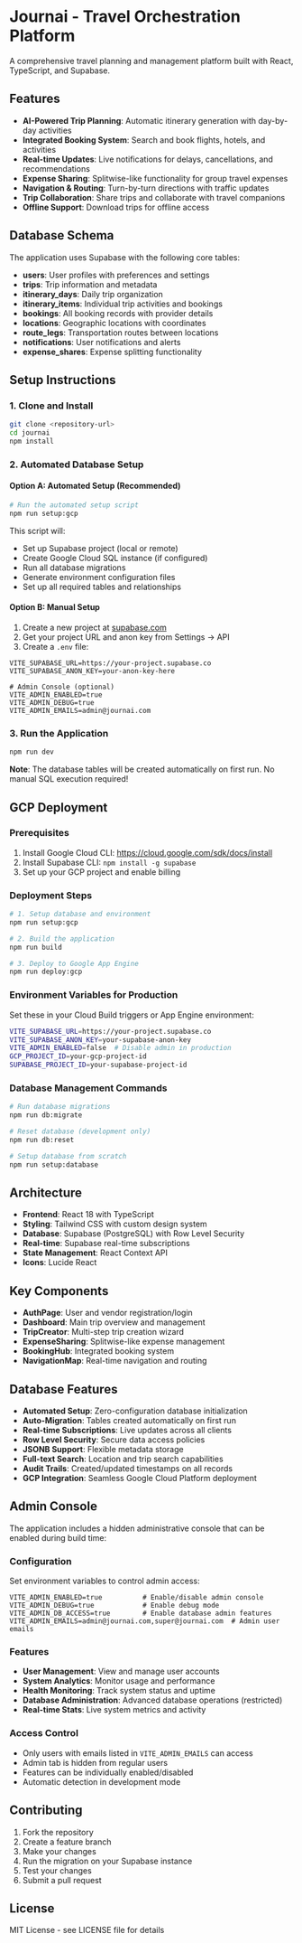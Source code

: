 # Journai - Travel Orchestration Platform

A comprehensive travel planning and management platform built with React, TypeScript, and Supabase.

## Features

- **AI-Powered Trip Planning**: Automatic itinerary generation with day-by-day activities
- **Integrated Booking System**: Search and book flights, hotels, and activities
- **Real-time Updates**: Live notifications for delays, cancellations, and recommendations
- **Expense Sharing**: Splitwise-like functionality for group travel expenses
- **Navigation & Routing**: Turn-by-turn directions with traffic updates
- **Trip Collaboration**: Share trips and collaborate with travel companions
- **Offline Support**: Download trips for offline access

## Database Schema

The application uses Supabase with the following core tables:

- **users**: User profiles with preferences and settings
- **trips**: Trip information and metadata
- **itinerary_days**: Daily trip organization
- **itinerary_items**: Individual trip activities and bookings
- **bookings**: All booking records with provider details
- **locations**: Geographic locations with coordinates
- **route_legs**: Transportation routes between locations
- **notifications**: User notifications and alerts
- **expense_shares**: Expense splitting functionality

## Setup Instructions

### 1. Clone and Install

```bash
git clone <repository-url>
cd journai
npm install
```

### 2. Automated Database Setup

#### Option A: Automated Setup (Recommended)

```bash
# Run the automated setup script
npm run setup:gcp
```

This script will:
- Set up Supabase project (local or remote)
- Create Google Cloud SQL instance (if configured)
- Run all database migrations
- Generate environment configuration files
- Set up all required tables and relationships

#### Option B: Manual Setup

1. Create a new project at [supabase.com](https://supabase.com)
2. Get your project URL and anon key from Settings → API
3. Create a `.env` file:

```env
VITE_SUPABASE_URL=https://your-project.supabase.co
VITE_SUPABASE_ANON_KEY=your-anon-key-here

# Admin Console (optional)
VITE_ADMIN_ENABLED=true
VITE_ADMIN_DEBUG=true
VITE_ADMIN_EMAILS=admin@journai.com
```

### 3. Run the Application

```bash
npm run dev
```

**Note**: The database tables will be created automatically on first run. No manual SQL execution required!

## GCP Deployment

### Prerequisites

1. Install Google Cloud CLI: https://cloud.google.com/sdk/docs/install
2. Install Supabase CLI: `npm install -g supabase`
3. Set up your GCP project and enable billing

### Deployment Steps

```bash
# 1. Setup database and environment
npm run setup:gcp

# 2. Build the application
npm run build

# 3. Deploy to Google App Engine
npm run deploy:gcp
```

### Environment Variables for Production

Set these in your Cloud Build triggers or App Engine environment:

```bash
VITE_SUPABASE_URL=https://your-project.supabase.co
VITE_SUPABASE_ANON_KEY=your-supabase-anon-key
VITE_ADMIN_ENABLED=false  # Disable admin in production
GCP_PROJECT_ID=your-gcp-project-id
SUPABASE_PROJECT_ID=your-supabase-project-id
```

### Database Management Commands

```bash
# Run database migrations
npm run db:migrate

# Reset database (development only)
npm run db:reset

# Setup database from scratch
npm run setup:database
```

## Architecture

- **Frontend**: React 18 with TypeScript
- **Styling**: Tailwind CSS with custom design system
- **Database**: Supabase (PostgreSQL) with Row Level Security
- **Real-time**: Supabase real-time subscriptions
- **State Management**: React Context API
- **Icons**: Lucide React

## Key Components

- **AuthPage**: User and vendor registration/login
- **Dashboard**: Main trip overview and management
- **TripCreator**: Multi-step trip creation wizard
- **ExpenseSharing**: Splitwise-like expense management
- **BookingHub**: Integrated booking system
- **NavigationMap**: Real-time navigation and routing

## Database Features

- **Automated Setup**: Zero-configuration database initialization
- **Auto-Migration**: Tables created automatically on first run
- **Real-time Subscriptions**: Live updates across all clients
- **Row Level Security**: Secure data access policies
- **JSONB Support**: Flexible metadata storage
- **Full-text Search**: Location and trip search capabilities
- **Audit Trails**: Created/updated timestamps on all records
- **GCP Integration**: Seamless Google Cloud Platform deployment

## Admin Console

The application includes a hidden administrative console that can be enabled during build time:

### Configuration

Set environment variables to control admin access:

```env
VITE_ADMIN_ENABLED=true          # Enable/disable admin console
VITE_ADMIN_DEBUG=true            # Enable debug mode
VITE_ADMIN_DB_ACCESS=true        # Enable database admin features
VITE_ADMIN_EMAILS=admin@journai.com,super@journai.com  # Admin user emails
```

### Features

- **User Management**: View and manage user accounts
- **System Analytics**: Monitor usage and performance
- **Health Monitoring**: Track system status and uptime
- **Database Administration**: Advanced database operations (restricted)
- **Real-time Stats**: Live system metrics and activity

### Access Control

- Only users with emails listed in `VITE_ADMIN_EMAILS` can access
- Admin tab is hidden from regular users
- Features can be individually enabled/disabled
- Automatic detection in development mode

## Contributing

1. Fork the repository
2. Create a feature branch
3. Make your changes
4. Run the migration on your Supabase instance
5. Test your changes
6. Submit a pull request

## License

MIT License - see LICENSE file for details